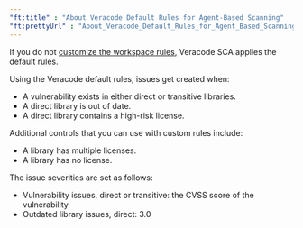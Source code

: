 ```yaml
---
"ft:title" : "About Veracode Default Rules for Agent-Based Scanning"
"ft:prettyUrl" : "About_Veracode_Default_Rules_for_Agent_Based_Scanning"
---
```


If you do not [customize the workspace rules](https://docs.veracode.com/r/c_sc_policies_custom), Veracode SCA applies the default rules.

Using the Veracode default rules, issues get created when:

-   A vulnerability exists in either direct or transitive libraries.
-   A direct library is out of date.
-   A direct library contains a high-risk license.

Additional controls that you can use with custom rules include:

-   A library has multiple licenses.
-   A library has no license.

The issue severities are set as follows:

-   Vulnerability issues, direct or transitive: the CVSS score of the vulnerability 
-   Outdated library issues, direct: 3.0
